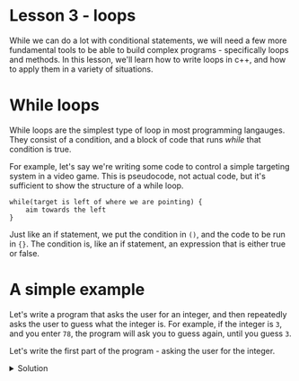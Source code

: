 # Lesson 3 - loops

While we can do a lot with conditional statements, we will need a few more fundamental tools to
be able to build complex programs - specifically loops and methods. In this lesson, we'll learn how
to write loops in c++, and how to apply them in a variety of situations.

# While loops

While loops are the simplest type of loop in most programming langauges. They consist of a condition,
and a block of code that runs *while* that condition is true.

For example, let's say we're writing some code to control a simple targeting system in a video game.
This is pseudocode, not actual code, but it's sufficient to show the structure of a while loop.

```
while(target is left of where we are pointing) {
	aim towards the left
}
```

Just like an if statement, we put the condition in `()`, and the code to be run in `{}`. The condition
is, like an if statement, an expression that is either true or false.

# A simple example

Let's write a program that asks the user for an integer, and then repeatedly asks the user to guess what the
integer is. For example, if the integer is `3`, and you enter `78`, the program will ask you to guess again,
until you guess `3`.

Let's write the first part of the program - asking the user for the integer.

<details>
	<summary>Solution</summary>

```c++
#include <iostream>
using namespace std;

int main() {
	int integer_to_guess;

	cout << "Enter the integer to guess: ";
	cin >> integer_to_guess;
}
```

Now, we need to ask the user to guess numbers until they guess correctly.

How could we do that with a while loop?

<details>
	<summary>Solution</summary>

```c++
int guess;

cin >> guess;

while(guess != integer_to_guess) {
	cout << "Incorrect! Please guess again: ";
	cin >> guess;
}

cout << "You got it!" << endl;
```

Currently, if you guess incorrectly, the program just tells you that you got it wrong.
It would be more helpful if the program instead tells you if you guessed too high or too long.
Try to add this to the program.

<details>
	<summary>Solution</summary>

```c++
while(guess != integer_to_guess) {
	if(guess > integer_to_guess) {
		cout << "You guessed too high. Please guess again: ";
	} else {
		cout << "You guessed too low. Please guess again: ";
	}

	cin >> guess;
}
```

# A slightly more complex example

While loops are useful for a variety of situations. Let's write a new program that adds together any number of integers that the user gives.
First, it should ask the user for how many numbers to add together, and then ask for each of the numbers.

Write the first half of the program - the part that asks the user how many numbers to add together.

<details>
	<summary>Solution</summary>

```c++
#include <iostream>
using namespace std;

int main() {
	cout << "How many numbers do you want to add together? ";
	int numbers_to_add;
	cin >> numbers_to_add;
}
```

How can we write the other half of the program? There are many ways to add together a bunch of numbers with c++. In our example,
we'll store in a variable the sum of the numbers we've added so far, and each time the user inputs a number, we add it to
our sum.

The harder part is using a while loop to ask the user for numbers exactly `numbers_to_add` times. How could we implement this?

<details>
	<summary>Hint</summary>

Say that you have to complete a certain task 25 times exactly. What's an easy way for you to keep track of how many times you've
completed that task?
</details>

<details>
	<summary>Solution</summary>

We can create a variable to store the number of times we've asked for an input. In each run of the while loop, we can increase
this count, and in the condition of the while loop, we check if the count has reached `numbers_to_add`.

```c++
int count = 0, sum = 0;

while(count < numbers_to_add) {
	int input;
	cin >> input;
	sum += input;

	count++;
}

cout << "The sum is " << sum << endl;
```

This code works quite well, but it's inconvenient to add a bunch of variables and operations in our code that clutter it up.

# For loops

For loops are a specific type of while loop that specialize in running some piece of code a certain number of times,
or for running an operation on a group of variables. The syntax looks like this:

```c++
for(initial; condition; iterate) {
	code
}
```

This is more complicated than a basic while loop, but it operates very similarly. Like a while loop, it has a `condition` that is
either true or false that controls whether or not the for loop will continue. `initial` is an expression that gets run before the
start of the for loop, and `iterate` is an operation that runs every iteration, or loop, of the for loop.

If we look at our previous example, where we stored the number of times our while loop ran in a variable called `count`, it becomes
more clear what `initial` and `iterate` can be used for. To rewrite our old code with a for loop, we simply do this:

```c++
int sum = 0;

for(int count = 0; count < numbers_to_add; count++) {
	int input;
	cin >> input;
	sum += input;
}

cout << "The sum is " << sum << endl;
```

Now that the code involving `count` is all in one place, it doesn't clutter up the rest of our program.

We call a variable that keeps track of the number of times a loop has run, or the number of iterations, as an *iterating variable*.
Most often, programmers use `i` as the name of an iterating variable, or `j`, `k`, `l`, etc. when necessary. ~~(unless you are erick)~~

Interestingly, `initial` and `iterate` can be left blank, and the code

```c++
for(;condition;) {
	code
}
```

runs identically to

```c++
while(condition) {
	code
}
```

# Exercises

Write a program that calculates the factorial of whatever number is given to it.

<details>
	<summary>Solution</summary>

```c++
#include <iostream>
using namespace std;

int main() {
	int input;
	cin >> input;

	int product = 1; // We can't set it to 0
	for(int iteration = 1; iteration < input; iteration++) {
		product *= iteration;
	}

	cout << product << endl;
}
```
</details>

Given two numbers `A` and `B`, write a program that prints out all of the multiples of `B` that are less than `A`.
This one takes a bit of thought.

<details>
	<summary>Solution</summary>

For loops are basically just fancy while loops that keep track of a counter. Up until now, we've had the counter
increase by 1 every loop, but this isn't the only thing we can do. If we start the counter at `B`, and increase
it by `B` every loop, and make our condition `counter < A`, our program will print out `B`, `2*B`, `3*B`, etc. until it
hits `A`.

```c++
#include <iostream>
using namespace std;

int main() {
	int A, B;
	cin >> A >> B;

	for(int multiple = B; multiple < A; multiple += B) {
		cout << multiple << endl;
	}
}
```
</details>

</details>

</details>

</details>

</details>

</details>

